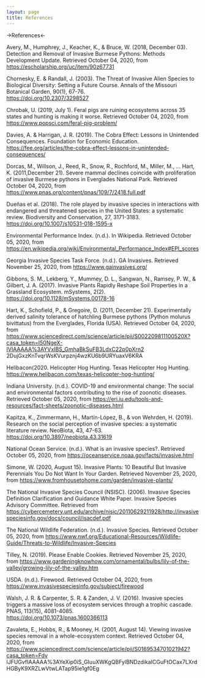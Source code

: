 ```yaml
---
layout: page
title: References
---
```


->References<-

Avery, M., Humphrey, J., Keacher, K., & Bruce, W. (2018, December 03). Detection and 
  Removal of Invasive Burmese Pythons: Methods Development Update. Retrieved
  October 04, 2020, from https://escholarship.org/uc/item/90z67731

Chornesky, E. & Randall, J. (2003). The Threat of Invasive Alien Species to Biological Diversity:
  Setting a Future Course. Annals of the Missouri Botanical Garden, 90(1), 67-76.			
  https://doi.org/10.2307/3298527

Chrobak, U. (2019, July 1). Feral pigs are ruining ecosystems across 35 states and hunting is
  making it worse. Retrieved October 04, 2020, from https://www.popsci.com/feral-pig-problem/

Davies, A. & Harrigan, J. R. (2019). The Cobra Effect: Lessons in Unintended Consequences. Foundation 
  for Economic Education. https://fee.org/articles/the-cobra-effect-lessons-in-unintended-consequences/

Dorcas, M., Willson, J., Reed, R., Snow, R., Rochford, M., Miller, M., ... Hart, K. 
  (2011,December 21). Severe mammal declines coincide with proliferation of invasive Burmese
  pythons in Everglades National Park. Retrieved October 04, 2020, from
  https://www.pnas.org/content/pnas/109/7/2418.full.pdf

Dueñas et al. (2018). The role played by invasive species in interactions with endangered and
  threatened species in the United States: a systematic review. Biodiversity and
  Conservation, 27, 3171-3183. https://doi.org/10.1007/s10531-018-1595-x

Environmental Performance Index. (n.d.). In Wikipedia. Retrieved October 05, 2020, from
  https://en.wikipedia.org/wiki/Environmental_Performance_Index#EPI_scores

Georgia Invasive Species Task Force. (n.d.). GA Invasives. Retrieved November 25, 2020, from https://www.gainvasives.org/

Gibbons, S. M., Lekberg, Y., Mummey, D. L., Sangwan, N., Ramsey, P. W., & Gilbert, J. A.
  (2017). Invasive Plants Rapidly Reshape Soil Properties in a Grassland Ecosystem.
  mSystems, 2(2). https://doi.org/10.1128/mSystems.00178-16

Hart, K., Schofield, P., & Gregoire, D. (2011, December 21). Experimentally derived salinity
  tolerance of hatchling Burmese pythons (Python molurus bivittatus) from the Everglades,
  Florida (USA). Retrieved October 04, 2020, from 
  https://www.sciencedirect.com/science/article/pii/S002209811100520X?casa_token=I50NgeX-IVIAAAAA%3AYVxIBS_GmhaBkSuFB3LdxC22p0pXrn2       2DujGxzKnTvqrWsKVurpznj4wzKU6b9URYuaxV6KRA

Helibacon(2020. Helicopter Hog Hunting. Texas Helicopter Hog Hunting. https://www.helibacon.com/texas-helicopter-hog-hunting/

Indiana University. (n.d.). COVID-19 and environmental change: The social and environmental
  factors contributing to the rise of zoonotic diseases. Retrieved October 05, 2020, from
  https://eri.iu.edu/tools-and-resources/fact-sheets/zoonotic-diseases.html

Kapitza, K., Zimmermann, H., Martín-López, B., & von Wehrden, H. (2019). Research on the
  social perception of invasive species: a systematic literature review. NeoBiota, 43,
  47-63. https://doi.org/10.3897/neobiota.43.31619

National Ocean Service. (n.d.). What is an invasive species?. Retrieved October 05, 2020, from
  https://oceanservice.noaa.gov/facts/invasive.html

Simone, W. (2020, August 15). Invasive Plants: 10 Beautiful But Invasive 
  Perennials You Do Not Want In Your Garden. Retrieved November 25, 2020, 
  from https://www.fromhousetohome.com/garden/invasive-plants/

The National Invasive Species Council (NSISC). (2006). Invasive Species Definition Clarification 
  and Guidance White Paper. Invasive Species Advisory Committee. Retrieved from
  https://cybercemetery.unt.edu/archive/nisic/20110629211928/http://invasivespeciesinfo.gov/docs/council/isacdef.pdf

The National Wildlife Federation. (n.d.). Invasive Species. Retrieved October 05, 2020, from 
  https://www.nwf.org/Educational-Resources/Wildlife-Guide/Threats-to-Wildlife/Invasive-Species

Tilley, N. (2019). Please Enable Cookies. Retrieved November 25, 2020, 
  from https://www.gardeningknowhow.com/ornamental/bulbs/lily-of-the-valley/growing-lily-of-the-valley.htm

USDA. (n.d.). Firewood. Retrieved October 04, 2020, from
  https://www.invasivespeciesinfo.gov/subject/firewood

Walsh, J. R. & Carpenter, S. R. & Zanden, J. V. (2016). Invasive species triggers a massive loss
  of ecosystem services through a trophic cascade. PNAS, 113(15), 4081-4085.			
  https://doi.org/10.1073/pnas.1600366113

Zavaleta, E., Hobbs, R., & Mooney, H. (2001, August 14). Viewing invasive species removal in a 
  whole-ecosystem context. Retrieved October 04, 2020, from
  https://www.sciencedirect.com/science/article/pii/S0169534701021942?casa_token=Fdv
  lJFUGvfIAAAAA%3AYeXip0iS_GIuuXWKgQBFylBNDzdikaICGuFtOCax7LXrdHGByK9XRZLwVtwLATap95ie1gf0Eg

